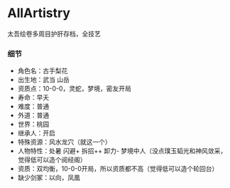 # AllArtistry
太吾绘卷多周目护肝存档，全技艺

### 细节
- 角色名：古手梨花
- 出生地：武当 山岳
- 资质点：10-0-0，灵蛇，梦境，密友开局
- 寿命：早夭
- 难度：普通
- 外道：普通
- 世界：桃园
- 继承人：开启
- 特殊资源：风水龙穴（就这一个）
- 人物特性：处暑 闪避+ 拆招++ 卸力- 梦境中人（没点璞玉韬光和神风敛采，觉得低可以造个阅经阁）
- 资质：双均衡，10-0-0开局，所以资质都不高（觉得低可以造个轮回台）
- 缺少剑冢：以向，凤凰
